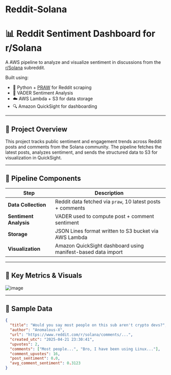 # Reddit-Solana

# 📊 Reddit Sentiment Dashboard for r/Solana

A  AWS pipeline to analyze and visualize sentiment in discussions from the [r/Solana](https://www.reddit.com/r/solana/) subreddit.

Built using:
- 🐍 Python + [PRAW](https://praw.readthedocs.io/) for Reddit scraping
- 🧠 VADER Sentiment Analysis
- ☁️ AWS Lambda + S3 for data storage
- 🔍 Amazon QuickSight for dashboarding

---

## 📌 Project Overview

This project tracks public sentiment and engagement trends across Reddit posts and comments from the Solana community. The pipeline fetches the latest posts, analyzes sentiment, and sends the structured data to S3 for visualization in QuickSight.



---

## 🔧 Pipeline Components

| Step | Description |
|------|-------------|
| **Data Collection** | Reddit data fetched via `praw`, 10 latest posts + comments |
| **Sentiment Analysis** | VADER used to compute post + comment sentiment |
| **Storage** | JSON Lines format written to S3 bucket via AWS Lambda |
| **Visualization** | Amazon QuickSight dashboard using manifest-based data import |

---

## 🧪 Key Metrics & Visuals
![image](https://github.com/user-attachments/assets/80d21122-bf25-459d-b873-ab807fd07ad4)

---

## 📂 Sample Data

```json
{
  "title": "Would you say most people on this sub aren't crypto devs?",
  "author": "Anomalous-X",
  "url": "https://www.reddit.com/r/solana/comments/...",
  "created_utc": "2025-04-21 23:30:41",
  "upvotes": 2,
  "comments": ["Most people...", "Bro, I have been using Linux..."],
  "comment_upvotes": 16,
  "post_sentiment": 0.0,
  "avg_comment_sentiment": 0.3123
}
